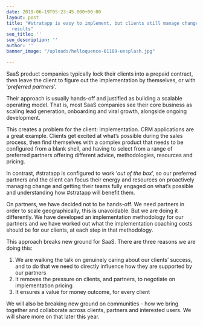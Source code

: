 ```yaml
---
date: 2019-06-19T05:23:45.000+00:00
layout: post
title: "#stratapp is easy to implement, but clients still manage change for the best
  results"
seo_title: ''
seo_description: ''
author: ''
banner_image: "/uploads/helloquence-61189-unsplash.jpg"

---
```

SaaS product companies typically lock their clients into a prepaid contract, then leave the client to figure out the implementation by themselves, or with ‘_preferred partners_’.

Their approach is usually hands-off and justified as building a scalable operating model. That is, most SaaS companies see their core business as scaling lead generation, onboarding and viral growth, alongside ongoing development.

This creates a problem for the client: implementation. CRM applications are a great example. Clients get excited at what’s possible during the sales process, then find themselves with a complex product that needs to be configured from a blank shell, and having to select from a range of preferred partners offering different advice, methodologies, resources and pricing.

In contrast, #stratapp is configured to work ‘_out of the box_’, so our preferred partners and the client can focus their energy and resources on proactively managing change and getting their teams fully engaged on what’s possible and understanding how #stratapp will benefit them.

On partners, we have decided not to be hands-off. We need partners in order to scale geographically, this is unavoidable. But we are doing it differently. We have developed an implementation methodology for our partners and we have worked out what the implementation coaching costs should be for our clients, at each step in that methodology.

This approach breaks new ground for SaaS. There are three reasons we are doing this:

1. We are walking the talk on genuinely caring about our clients’ success, and to do that we need to directly influence how they are supported by our partners
2. It removes the pressure on clients, and partners, to negotiate on implementation pricing
3. It ensures a value for money outcome, for every client

We will also be breaking new ground on communities - how we bring together and collaborate across clients, partners and interested users. We will share more on that later this year.